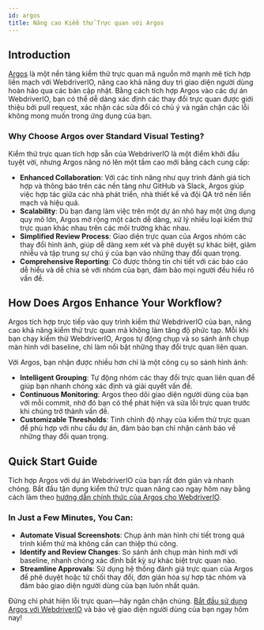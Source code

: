```yaml
---
id: argos
title: Nâng cao Kiểm thử Trực quan với Argos
---
```


## Introduction

[Argos](https://argos-ci.com/?utm_source=webdriverio&utm_medium=partnered&utm_campaign=documentation) là một nền tảng kiểm thử trực quan mã nguồn mở mạnh mẽ tích hợp liền mạch với WebdriverIO, nâng cao khả năng duy trì giao diện người dùng hoàn hảo qua các bản cập nhật. Bằng cách tích hợp Argos vào các dự án WebdriverIO, bạn có thể dễ dàng xác định các thay đổi trực quan được giới thiệu bởi pull request, xác nhận các sửa đổi có chủ ý và ngăn chặn các lỗi không mong muốn trong ứng dụng của bạn.

### Why Choose Argos over Standard Visual Testing?

Kiểm thử trực quan tích hợp sẵn của WebdriverIO là một điểm khởi đầu tuyệt vời, nhưng Argos nâng nó lên một tầm cao mới bằng cách cung cấp:

-   **Enhanced Collaboration**: Với các tính năng như quy trình đánh giá tích hợp và thông báo trên các nền tảng như GitHub và Slack, Argos giúp việc hợp tác giữa các nhà phát triển, nhà thiết kế và đội QA trở nên liền mạch và hiệu quả.
-   **Scalability**: Dù bạn đang làm việc trên một dự án nhỏ hay một ứng dụng quy mô lớn, Argos mở rộng một cách dễ dàng, xử lý nhiều loại kiểm thử trực quan khác nhau trên các môi trường khác nhau.
-   **Simplified Review Process**: Giao diện trực quan của Argos nhóm các thay đổi hình ảnh, giúp dễ dàng xem xét và phê duyệt sự khác biệt, giảm nhiễu và tập trung sự chú ý của bạn vào những thay đổi quan trọng.
-   **Comprehensive Reporting**: Có được thông tin chi tiết với các báo cáo dễ hiểu và dễ chia sẻ với nhóm của bạn, đảm bảo mọi người đều hiểu rõ vấn đề.

## How Does Argos Enhance Your Workflow?

Argos tích hợp trực tiếp vào quy trình kiểm thử WebdriverIO của bạn, nâng cao khả năng kiểm thử trực quan mà không làm tăng độ phức tạp. Mỗi khi bạn chạy kiểm thử WebdriverIO, Argos tự động chụp và so sánh ảnh chụp màn hình với baseline, chỉ làm nổi bật những thay đổi trực quan liên quan.

Với Argos, bạn nhận được nhiều hơn chỉ là một công cụ so sánh hình ảnh:

-   **Intelligent Grouping**: Tự động nhóm các thay đổi trực quan liên quan để giúp bạn nhanh chóng xác định và giải quyết vấn đề.
-   **Continuous Monitoring**: Argos theo dõi giao diện người dùng của bạn với mỗi commit, nhờ đó bạn có thể phát hiện và sửa lỗi trực quan trước khi chúng trở thành vấn đề.
-   **Customizable Thresholds**: Tinh chỉnh độ nhạy của kiểm thử trực quan để phù hợp với nhu cầu dự án, đảm bảo bạn chỉ nhận cảnh báo về những thay đổi quan trọng.

## Quick Start Guide

Tích hợp Argos với dự án WebdriverIO của bạn rất đơn giản và nhanh chóng. Bắt đầu tận dụng kiểm thử trực quan nâng cao ngay hôm nay bằng cách làm theo [hướng dẫn chính thức của Argos cho WebdriverIO](https://argos-ci.com/docs/quickstart/webdriverio?utm_source=webdriverio&utm_medium=partnered&utm_campaign=documentation).

### In Just a Few Minutes, You Can:

-   **Automate Visual Screenshots**: Chụp ảnh màn hình chi tiết trong quá trình kiểm thử mà không cần can thiệp thủ công.
-   **Identify and Review Changes**: So sánh ảnh chụp màn hình mới với baseline, nhanh chóng xác định bất kỳ sự khác biệt trực quan nào.
-   **Streamline Approvals**: Sử dụng hệ thống đánh giá trực quan của Argos để phê duyệt hoặc từ chối thay đổi, đơn giản hóa sự hợp tác nhóm và đảm bảo giao diện người dùng của bạn luôn nhất quán.

Đừng chỉ phát hiện lỗi trực quan—hãy ngăn chặn chúng. [Bắt đầu sử dụng Argos với WebdriverIO](https://argos-ci.com/?utm_source=webdriverio&utm_medium=partnered&utm_campaign=documentation) và bảo vệ giao diện người dùng của bạn ngay hôm nay!